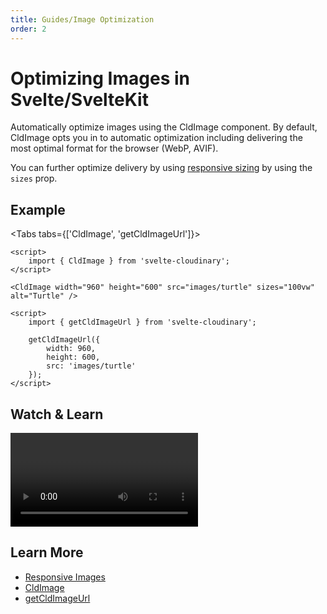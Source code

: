 ```yaml
---
title: Guides/Image Optimization
order: 2
---
```


<script>

import Callout from '$lib/components/Callout.svelte'
import Video from '$lib/components/Video.svelte'
import { Tabs, Tab} from '$lib/components/Tabs'
import { CldOgImage, CldImage } from 'svelte-cloudinary'

</script>

# Optimizing Images in Svelte/SvelteKit

Automatically optimize images using the CldImage component. By default, CldImage opts you in to automatic optimization including delivering the most optimal format for the browser (WebP, AVIF).

You can further optimize delivery by using [responsive sizing](/guides/responsive-images) by using the `sizes` prop.

## Example

<div style="max-width: 500px; margin: 0 auto">
  <CldImage
    width="960"
    height="600"
    src={`images/turtle`}
    sizes="100vw"
    alt="Turtle"
  />
</div>

<Tabs tabs={['CldImage', 'getCldImageUrl']}>
<Tab type="code" open title="CldImage">

```svelte
<script>
	import { CldImage } from 'svelte-cloudinary';
</script>

<CldImage width="960" height="600" src="images/turtle" sizes="100vw" alt="Turtle" />
```

  </Tab>
  <Tab type="code" title="getCldImageUrl">

```svelte
<script>
	import { getCldImageUrl } from 'svelte-cloudinary';

	getCldImageUrl({
		width: 960,
		height: 600,
		src: 'images/turtle'
	});
</script>
```

  </Tab>
</Tabs>

## Watch & Learn

<Video
  title="Optimize Images, Responsive Sizing, & AI Cropping in Svelte with Svelte Cloudinary"
  url="https://www.youtube.com/watch?v=Vr3H3XREkbw"
/>

## Learn More

- [Responsive Images](/guides/responsive-images)
- [CldImage](/cldimage/usage)
- [getCldImageUrl](/getcldimageurl/usage)
